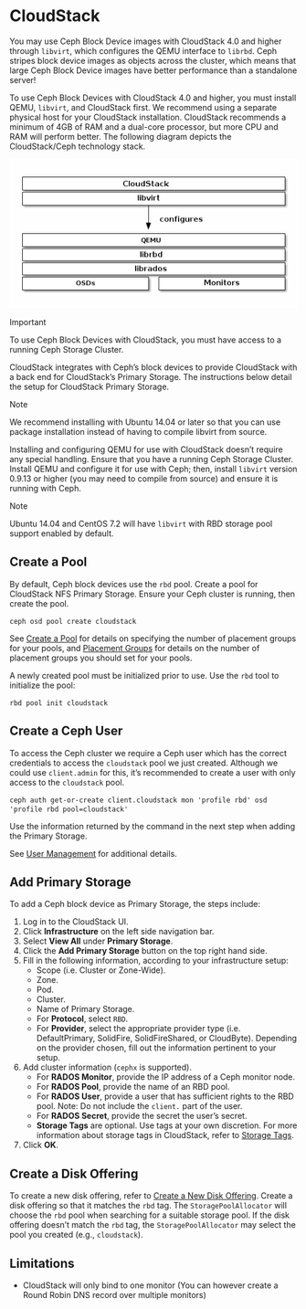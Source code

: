 # CloudStack

You may use Ceph Block Device images with CloudStack 4.0 and higher through `libvirt`, which configures the QEMU interface to `librbd`. Ceph stripes block device images as objects across the cluster, which means that large Ceph Block Device images have better performance than a standalone server!

To use Ceph Block Devices with CloudStack 4.0 and higher, you must install QEMU, `libvirt`, and CloudStack first. We recommend using a separate physical host for your CloudStack installation. CloudStack recommends a minimum of 4GB of RAM and a dual-core processor, but more CPU and RAM will perform better. The following diagram depicts the CloudStack/Ceph technology stack.

 ![img](../../../../Image/d/ditaa-7b38dc591b42b911dce0d516dcd89df9347de0dc.png)

Important

To use Ceph Block Devices with CloudStack, you must have access to a running Ceph Storage Cluster.

CloudStack integrates with Ceph’s block devices to provide CloudStack with a back end for CloudStack’s Primary Storage. The instructions below detail the setup for CloudStack Primary Storage.

Note

We recommend installing with Ubuntu 14.04 or later so that you can use package installation instead of having to compile libvirt from source.

Installing and configuring QEMU for use with CloudStack doesn’t require any special handling. Ensure that you have a running Ceph Storage Cluster. Install QEMU and configure it for use with Ceph; then, install `libvirt` version 0.9.13 or higher (you may need to compile from source) and ensure it is running with Ceph.

Note

Ubuntu 14.04 and CentOS 7.2 will have `libvirt` with RBD storage pool support enabled by default.



## Create a Pool

By default, Ceph block devices use the `rbd` pool. Create a pool for CloudStack NFS Primary Storage. Ensure your Ceph cluster is running, then create the pool.

```
ceph osd pool create cloudstack
```

See [Create a Pool](https://docs.ceph.com/en/latest/rados/operations/pools#createpool) for details on specifying the number of placement groups for your pools, and [Placement Groups](https://docs.ceph.com/en/latest/rados/operations/placement-groups) for details on the number of placement groups you should set for your pools.

A newly created pool must be initialized prior to use. Use the `rbd` tool to initialize the pool:

```
rbd pool init cloudstack
```

## Create a Ceph User

To access the Ceph cluster we require a Ceph user which has the correct credentials to access the `cloudstack` pool we just created. Although we could use `client.admin` for this, it’s recommended to create a user with only access to the `cloudstack` pool.

```
ceph auth get-or-create client.cloudstack mon 'profile rbd' osd 'profile rbd pool=cloudstack'
```

Use the information returned by the command in the next step when adding the Primary Storage.

See [User Management](https://docs.ceph.com/en/latest/rados/operations/user-management) for additional details.

## Add Primary Storage

To add a Ceph block device as Primary Storage, the steps include:

1. Log in to the CloudStack UI.
2. Click **Infrastructure** on the left side navigation bar.
3. Select **View All** under **Primary Storage**.
4. Click the **Add Primary Storage** button on the top right hand side.
5. Fill in the following information, according to your infrastructure setup:
   - Scope (i.e. Cluster or Zone-Wide).
   - Zone.
   - Pod.
   - Cluster.
   - Name of Primary Storage.
   - For **Protocol**, select `RBD`.
   - For **Provider**, select the appropriate provider  type (i.e. DefaultPrimary, SolidFire, SolidFireShared, or CloudByte).   Depending on the provider chosen, fill out the information pertinent to  your setup.
6. Add cluster information (`cephx` is supported).
   - For **RADOS Monitor**, provide the IP address of a Ceph monitor node.
   - For **RADOS Pool**, provide the name of an RBD pool.
   - For **RADOS User**, provide a user that has sufficient rights to the RBD pool. Note: Do not include the `client.` part of the user.
   - For **RADOS Secret**, provide the secret the user’s secret.
   - **Storage Tags** are optional. Use tags at your own discretion. For more information about storage tags in CloudStack, refer to [Storage Tags](http://docs.cloudstack.apache.org/en/latest/adminguide/storage.html#storage-tags).
7. Click **OK**.

## Create a Disk Offering

To create a new disk offering, refer to [Create a New Disk Offering](http://docs.cloudstack.apache.org/en/latest/adminguide/service_offerings.html#creating-a-new-disk-offering). Create a disk offering so that it matches the `rbd` tag. The `StoragePoolAllocator` will choose the  `rbd` pool when searching for a suitable storage pool. If the disk offering doesn’t match the `rbd` tag, the `StoragePoolAllocator` may select the pool you created (e.g., `cloudstack`).

## Limitations

- CloudStack will only bind to one monitor (You can however create a Round Robin DNS record over multiple monitors)